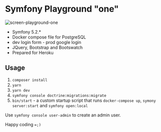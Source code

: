 # Symfony Playground "one"

![screen-playground-one](https://user-images.githubusercontent.com/33978/103650052-70d40d80-4f2d-11eb-9fe8-9f72e8ded087.png)

* Symfony 5.2.*
* Docker compose file for PostgreSQL
* dev login form - prod google login
* JQuery, Bootstrap and Bootswatch
* Prepared for Heroku

## Usage

1. `composer install`
1. `yarn`
1. `yarn dev`
1. `symfony console doctrine:migrations:migrate`
1. `bin/start` - a custom startup script that runs `docker-compose up`, `symony server:start` and `symfony open:local`

Use `symfony console user-admin` to create an admin user.

Happy coding `=;)`
